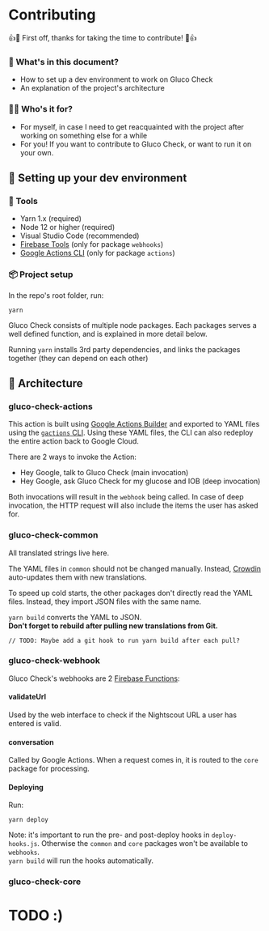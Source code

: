 # Contributing

👍🎉 First off, thanks for taking the time to contribute! 🎉👍

### 📖 What's in this document?

- How to set up a dev environment to work on Gluco Check
- An explanation of the project's architecture

### 🙋‍♀️ Who's it for?

- For myself, in case I need to get reacquainted with the project after working on something else for a while
- For you! If you want to contribute to Gluco Check, or want to run it on your own.

## 🌱 Setting up your dev environment

### 🔧 Tools

- Yarn 1.x (required)
- Node 12 or higher (required)
- Visual Studio Code (recommended)
- [Firebase Tools] (only for package `webhooks`)
- [Google Actions CLI] (only for package `actions`)

[firebase tools]: https://www.npmjs.com/package/firebase-tools
[google actions cli]: https://developers.google.com/assistant/conversational/df-asdk/actions-sdk/gactions-cli

### 📦 Project setup

In the repo's root folder, run:

```
yarn
```

Gluco Check consists of multiple node packages. Each packages serves a well defined function, and is explained in more detail below.

Running `yarn` installs 3rd party dependencies, and links the packages together (they can depend on each other)

## 🧱 Architecture

### gluco-check-actions

This action is built using [Google Actions Builder] and exported to YAML files using the [`gactions` CLI]. Using these YAML files, the CLI can also redeploy the entire action back to Google Cloud.

There are 2 ways to invoke the Action:

- Hey Google, talk to Gluco Check (main invocation)
- Hey Google, ask Gluco Check for my glucose and IOB (deep invocation)

Both invocations will result in the `webhook` being called. In case of deep invocation, the HTTP request will also include the items the user has asked for.

[google actions builder]: https://console.actions.google.com
[`gactions` cli]: https://developers.google.com/assistant/conversational/df-asdk/actions-sdk/gactions-cli

### gluco-check-common

All translated strings live here.

The YAML files in `common` should not be changed manually. Instead, [Crowdin] auto-updates them with new translations.

To speed up cold starts, the other packages don't directly read the YAML files. Instead, they import JSON files with the same name.

`yarn build` converts the YAML to JSON.  
**Don't forget to rebuild after pulling new translations from Git.**

```
// TODO: Maybe add a git hook to run yarn build after each pull?
```

[crowdin]: (https://crowdin.com)

### gluco-check-webhook

Gluco Check's webhooks are 2 [Firebase Functions]:

[firebase functions]: https://firebase.google.com

#### validateUrl

Used by the web interface to check if the Nightscout URL a user has entered is valid.

#### conversation

Called by Google Actions. When a request comes in, it is routed to the `core` package for processing.

#### Deploying

Run:

```
yarn deploy
```

Note: it's important to run the pre- and post-deploy hooks in `deploy-hooks.js`. Otherwise the `common` and `core` packages won't be available to `webhooks`.  
`yarn build` will run the hooks automatically.

### gluco-check-core

# TODO :)